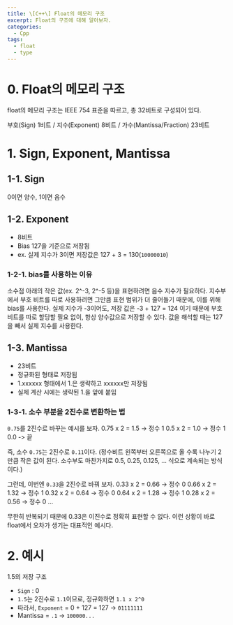 ```yaml
---
title: \[C++\] Float의 메모리 구조
excerpt: Float의 구조에 대해 알아보자.
categories:
  - Cpp
tags:
  - float
  - type
---
```


# 0. Float의 메모리 구조

float의 메모리 구조는 IEEE 754 표준을 따르고, 총 32비트로 구성되어 있다.

부호(Sign) 1비트 / 지수(Exponent) 8비트 / 가수(Mantissa/Fraction) 23비트

# 1. Sign, Exponent, Mantissa

## 1-1. Sign
0이면 양수, 1이면 음수

## 1-2. Exponent
- 8비트
- Bias 127을 기준으로 저장됨
- ex. 실제 지수가 3이면 저장값은 127 + 3 = 130(`10000010`)

### 1-2-1. bias를 사용하는 이유
소수점 아래의 작은 값(ex. 2^-3, 2^-5 등)을 표현하려면 음수 지수가 필요하다.
지수부에서 부호 비트를 따로 사용하려면 그만큼 표현 범위가 더 줄어들기 때문에, 이를 위해 bias를 사용한다.
실제 지수가 -3이어도, 저장 값은 -3 + 127 = 124 이기 때문에 부호 비트를 따로 할당할 필요 없이, 항상 양수값으로 저장할 수 있다. 값을 해석할 때는 127을 빼서 실제 지수를 사용한다.

## 1-3. Mantissa
- 23비트
- 정규화된 형태로 저장됨
- 1.xxxxxx 형태에서 1.은 생략하고 xxxxxx만 저장됨
- 실제 계산 시에는 생략된 1.을 앞에 붙임

### 1-3-1. 소수 부분을 2진수로 변환하는 법
`0.75`를 2진수로 바꾸는 예시를 보자.
0.75 x 2 = 1.5 -> 정수 1
0.5 x 2 = 1.0 -> 정수 1
0.0 -> 끝

즉, 소수 `0.75`는 2진수로 `0.11`이다.
(정수비트 왼쪽부터 오른쪽으로 올 수록 나누기 2만큼 작은 값이 된다. 소수부도 마찬가지로 0.5, 0.25, 0.125, ... 식으로 계속되는 방식이다.)

그런데, 이번엔 `0.33`을 2진수로 바꿔 보자.
0.33 x 2 = 0.66 -> 정수 0
0.66 x 2 = 1.32 -> 정수 1
0.32 x 2 = 0.64 -> 정수 0
0.64 x 2 = 1.28 -> 정수 1
0.28 x 2 = 0.56 -> 정수 0
...

무한히 반복되기 때문에 0.33은 이진수로 정확히 표현할 수 없다. 이런 상황이 바로 float에서 오차가 생기는 대표적인 예시다.

# 2. 예시

1.5의 저장 구조
- `Sign` : 0
- `1.5`는 2진수로 `1.1`이므로, 정규화하면 `1.1 x 2^0`
- 따라서, `Exponent` = 0 + 127 = 127 -> `01111111`
- Mantissa = `.1` -> `100000...`


